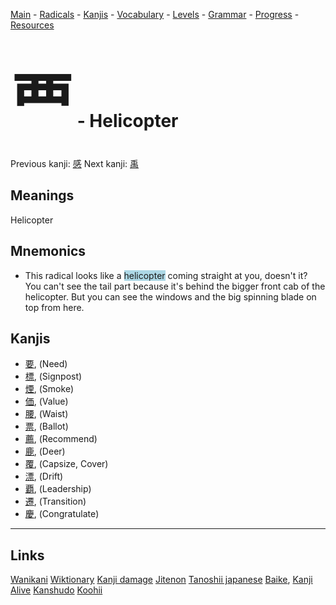 <style> bigfont {font-size: 100px}</style>


[Main](../README.md) -
[Radicals](../radicals.md) -
[Kanjis](../kanjis.md) -
[Vocabulary](../vocabulary.md) -
[Levels](../levels.md) -
[Grammar](../grammar.md) - 
[Progress](../progress.md) -
[Resources](../resources.md)
# <bigfont> 覀</bigfont> - Helicopter 

Previous kanji: [感](感.md) Next kanji: [禹](禹.md) 

## Meanings
 Helicopter
## Mnemonics
 * This radical looks like a <span style="background-color:#ADD8E6"> helicopter</span> coming straight at you, doesn't it? You can't see the tail part because it's behind the bigger front cab of the helicopter. But you can see the windows and the big spinning blade on top from here.


## Kanjis
 * [要](../kanjis/要.md), (Need)
* [標](../kanjis/標.md), (Signpost)
* [煙](../kanjis/煙.md), (Smoke)
* [価](../kanjis/価.md), (Value)
* [腰](../kanjis/腰.md), (Waist)
* [票](../kanjis/票.md), (Ballot)
* [薦](../kanjis/薦.md), (Recommend)
* [鹿](../kanjis/鹿.md), (Deer)
* [覆](../kanjis/覆.md), (Capsize, Cover)
* [漂](../kanjis/漂.md), (Drift)
* [覇](../kanjis/覇.md), (Leadership)
* [遷](../kanjis/遷.md), (Transition)
* [慶](../kanjis/慶.md), (Congratulate)



---


## Links 


[Wanikani](https://www.wanikani.com/kanji/覀)
[Wiktionary](https://en.wiktionary.org/wiki/覀)
[Kanji damage](http://www.kanjidamage.com/kanji/search?utf8=✓&q=覀)
[Jitenon](https://jitenon.com/kanji/覀)
[Tanoshii japanese](https://www.tanoshiijapanese.com/dictionary/kanji.cfm?k=覀)
[Baike](https://baike.baidu.com/item/覀),
[Kanji Alive](https://app.kanjialive.com/覀)
[Kanshudo](https://www.kanshudo.com/searchmn?q=覀)
[Koohii](https://kanji.koohii.com/study/kanji/覀)
